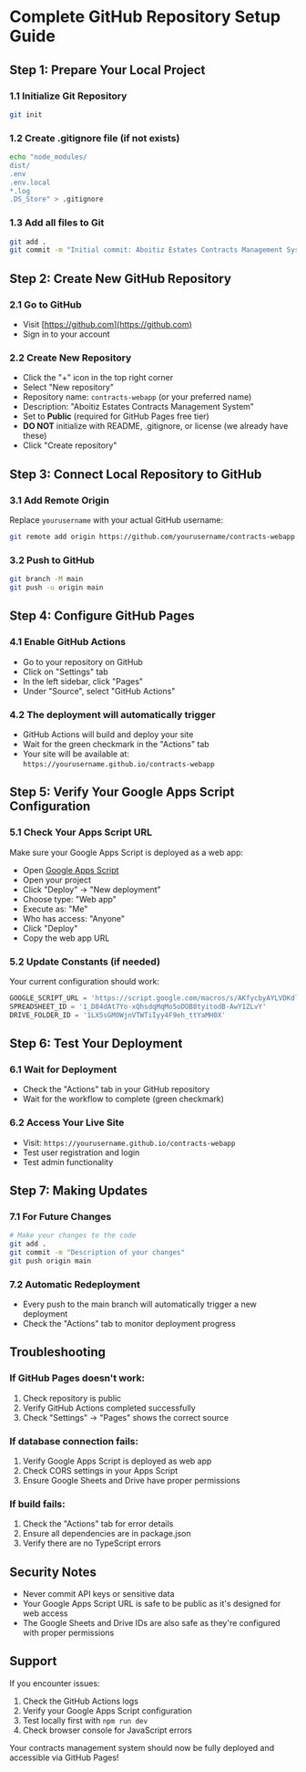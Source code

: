 # Complete GitHub Repository Setup Guide

## Step 1: Prepare Your Local Project

### 1.1 Initialize Git Repository
```bash
git init
```

### 1.2 Create .gitignore file (if not exists)
```bash
echo "node_modules/
dist/
.env
.env.local
*.log
.DS_Store" > .gitignore
```

### 1.3 Add all files to Git
```bash
git add .
git commit -m "Initial commit: Aboitiz Estates Contracts Management System"
```

## Step 2: Create New GitHub Repository

### 2.1 Go to GitHub
- Visit [https://github.com](https://github.com)
- Sign in to your account

### 2.2 Create New Repository
- Click the "+" icon in the top right corner
- Select "New repository"
- Repository name: `contracts-webapp` (or your preferred name)
- Description: "Aboitiz Estates Contracts Management System"
- Set to **Public** (required for GitHub Pages free tier)
- **DO NOT** initialize with README, .gitignore, or license (we already have these)
- Click "Create repository"

## Step 3: Connect Local Repository to GitHub

### 3.1 Add Remote Origin
Replace `yourusername` with your actual GitHub username:
```bash
git remote add origin https://github.com/yourusername/contracts-webapp.git
```

### 3.2 Push to GitHub
```bash
git branch -M main
git push -u origin main
```

## Step 4: Configure GitHub Pages

### 4.1 Enable GitHub Actions
- Go to your repository on GitHub
- Click on "Settings" tab
- In the left sidebar, click "Pages"
- Under "Source", select "GitHub Actions"

### 4.2 The deployment will automatically trigger
- GitHub Actions will build and deploy your site
- Wait for the green checkmark in the "Actions" tab
- Your site will be available at: `https://yourusername.github.io/contracts-webapp`

## Step 5: Verify Your Google Apps Script Configuration

### 5.1 Check Your Apps Script URL
Make sure your Google Apps Script is deployed as a web app:
- Open [Google Apps Script](https://script.google.com)
- Open your project
- Click "Deploy" → "New deployment"
- Choose type: "Web app"
- Execute as: "Me"
- Who has access: "Anyone"
- Click "Deploy"
- Copy the web app URL

### 5.2 Update Constants (if needed)
Your current configuration should work:
```javascript
GOOGLE_SCRIPT_URL = 'https://script.google.com/macros/s/AKfycbyAYLVDKdlKdetbg6LM0ko8KY05N0gTLblXat7ctvWIft9mJxFqDs9tJoluEFaOHXBD-w/exec'
SPREADSHEET_ID = '1_D84dAt7Yo-xQhsdqMqMo5oDOB8tyitodB-AwY1ZLvY'
DRIVE_FOLDER_ID = '1LX5sGM0WjnVTWTiIyy4F9eh_ttYaMH0X'
```

## Step 6: Test Your Deployment

### 6.1 Wait for Deployment
- Check the "Actions" tab in your GitHub repository
- Wait for the workflow to complete (green checkmark)

### 6.2 Access Your Live Site
- Visit: `https://yourusername.github.io/contracts-webapp`
- Test user registration and login
- Test admin functionality

## Step 7: Making Updates

### 7.1 For Future Changes
```bash
# Make your changes to the code
git add .
git commit -m "Description of your changes"
git push origin main
```

### 7.2 Automatic Redeployment
- Every push to the main branch will automatically trigger a new deployment
- Check the "Actions" tab to monitor deployment progress

## Troubleshooting

### If GitHub Pages doesn't work:
1. Check repository is public
2. Verify GitHub Actions completed successfully
3. Check "Settings" → "Pages" shows the correct source

### If database connection fails:
1. Verify Google Apps Script is deployed as web app
2. Check CORS settings in your Apps Script
3. Ensure Google Sheets and Drive have proper permissions

### If build fails:
1. Check the "Actions" tab for error details
2. Ensure all dependencies are in package.json
3. Verify there are no TypeScript errors

## Security Notes

- Never commit API keys or sensitive data
- Your Google Apps Script URL is safe to be public as it's designed for web access
- The Google Sheets and Drive IDs are also safe as they're configured with proper permissions

## Support

If you encounter issues:
1. Check the GitHub Actions logs
2. Verify your Google Apps Script configuration
3. Test locally first with `npm run dev`
4. Check browser console for JavaScript errors

Your contracts management system should now be fully deployed and accessible via GitHub Pages!